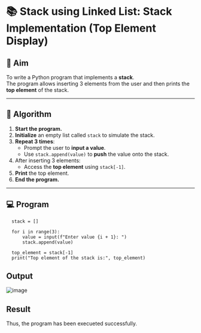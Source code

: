 # 📚 Stack using Linked List: Stack Implementation (Top Element Display)

## 🎯 Aim

To write a Python program that implements a **stack**.  
The program allows inserting 3 elements from the user and then prints the **top element** of the stack.

---

## 🧠 Algorithm

1. **Start the program.**
2. **Initialize** an empty list called `stack` to simulate the stack.
3. **Repeat 3 times**:
   - Prompt the user to **input a value**.
   - Use `stack.append(value)` to **push** the value onto the stack.
4. After inserting 3 elements:
   - Access the **top element** using `stack[-1]`.
5. **Print** the top element.
6. **End the program.**

---

## 💻 Program
      stack = []
      
      for i in range(3):
          value = input(f"Enter value {i + 1}: ")
          stack.append(value) 
      
      top_element = stack[-1]
      print("Top element of the stack is:", top_element)


## Output
![image](https://github.com/user-attachments/assets/9015bc63-f158-4ca7-84ec-0122052dc4c9)


## Result
Thus, the program has been execueted successfully.
